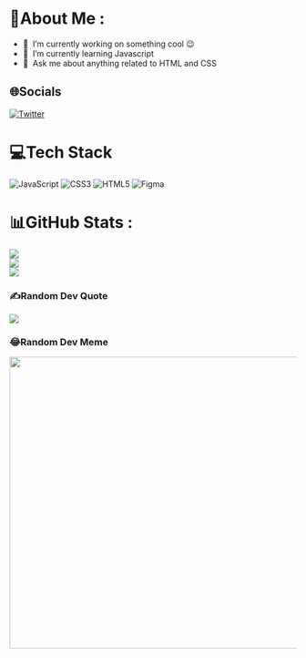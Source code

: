 # 💫About Me :
- 🔭 &nbsp;I’m currently working on something cool :wink:
- 🌱 &nbsp;I’m currently learning Javascript
- 💬 &nbsp;Ask me about anything related to HTML and CSS

## 🌐Socials
[![Twitter](https://img.shields.io/badge/Twitter-%231DA1F2.svg?logo=Twitter&logoColor=white)](https://twitter.com/harshistaken) 

# 💻Tech Stack
![JavaScript](https://img.shields.io/badge/javascript-%23323330.svg?style=plastic&logo=javascript&logoColor=%23F7DF1E) ![CSS3](https://img.shields.io/badge/css3-%231572B6.svg?style=plastic&logo=css3&logoColor=white) ![HTML5](https://img.shields.io/badge/html5-%23E34F26.svg?style=plastic&logo=html5&logoColor=white) 	![Figma](https://img.shields.io/badge/figma-%23F24E1E.svg?style=plastic&logo=figma&logoColor=white)
# 📊GitHub Stats :
![](https://github-readme-stats.vercel.app/api?username=Harsh97x&theme=tokyonight&hide_border=true&include_all_commits=true&count_private=false)<br/>
![](https://github-readme-streak-stats.herokuapp.com/?user=Harsh97x&theme=tokyonight&hide_border=true)<br/>
![](https://github-readme-stats.vercel.app/api/top-langs/?username=Harsh97x&theme=tokyonight&hide_border=true&include_all_commits=true&count_private=false&layout=compact)

### ✍️Random Dev Quote
![](https://quotes-github-readme.vercel.app/api?type=horizontal&theme=tokyonight)

### 😂Random Dev Meme
<img src="https://random-memer.herokuapp.com/" width="512px"/>
